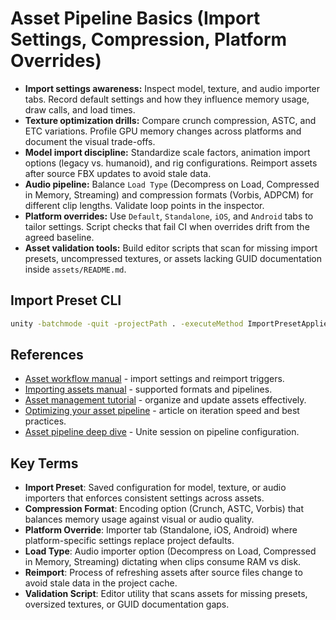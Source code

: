 # Asset Pipeline Basics (Import Settings, Compression, Platform Overrides)
- **Import settings awareness:** Inspect model, texture, and audio importer tabs. Record default settings and how they influence memory usage, draw calls, and load times.
- **Texture optimization drills:** Compare crunch compression, ASTC, and ETC variations. Profile GPU memory changes across platforms and document the visual trade-offs.
- **Model import discipline:** Standardize scale factors, animation import options (legacy vs. humanoid), and rig configurations. Reimport assets after source FBX updates to avoid stale data.
- **Audio pipeline:** Balance `Load Type` (Decompress on Load, Compressed in Memory, Streaming) and compression formats (Vorbis, ADPCM) for different clip lengths. Validate loop points in the inspector.
- **Platform overrides:** Use `Default`, `Standalone`, `iOS`, and `Android` tabs to tailor settings. Script checks that fail CI when overrides drift from the agreed baseline.
- **Asset validation tools:** Build editor scripts that scan for missing import presets, uncompressed textures, or assets lacking GUID documentation inside `assets/README.md`.

## Import Preset CLI
```bash
unity -batchmode -quit -projectPath . -executeMethod ImportPresetApplier.Apply
```






## References
- [Asset workflow manual](https://docs.unity3d.com/Manual/AssetWorkflow.html) - import settings and reimport triggers.
- [Importing assets manual](https://docs.unity3d.com/Manual/ImportingAssets.html) - supported formats and pipelines.
- [Asset management tutorial](https://learn.unity.com/tutorial/asset-management) - organize and update assets effectively.
- [Optimizing your asset pipeline](https://unity.com/how-to/optimizing-your-asset-pipeline) - article on iteration speed and best practices.
- [Asset pipeline deep dive](https://www.youtube.com/watch?v=b0X0ZkVud9c) - Unite session on pipeline configuration.
## Key Terms
- **Import Preset**: Saved configuration for model, texture, or audio importers that enforces consistent settings across assets.
- **Compression Format**: Encoding option (Crunch, ASTC, Vorbis) that balances memory usage against visual or audio quality.
- **Platform Override**: Importer tab (Standalone, iOS, Android) where platform-specific settings replace project defaults.
- **Load Type**: Audio importer option (Decompress on Load, Compressed in Memory, Streaming) dictating when clips consume RAM vs disk.
- **Reimport**: Process of refreshing assets after source files change to avoid stale data in the project cache.
- **Validation Script**: Editor utility that scans assets for missing presets, oversized textures, or GUID documentation gaps.
